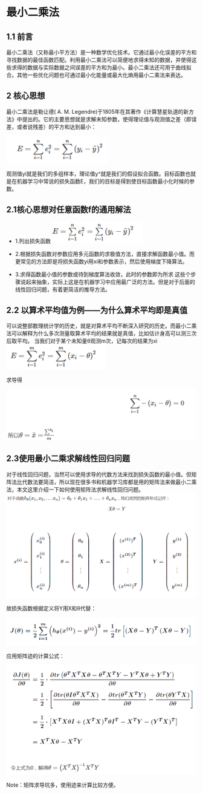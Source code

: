 # 最小二乘法
    
## 1.1 前言
   最小二乘法（又称最小平方法）是一种数学优化技术。它通过最小化误差的平方和寻找数据的最佳函数匹配。利用最小二乘法可以简便地求得未知的数据，并使得这些求得的数据与实际数据之间误差的平方和为最小。最小二乘法还可用于曲线拟合。其他一些优化问题也可通过最小化能量或最大化熵用最小二乘法来表达。
## 2 核心思想

   最小二乘法是勒让德( A. M. Legendre)于1805年在其著作《计算慧星轨道的新方法》中提出的。它的主要思想就是求解未知参数，使得理论值与观测值之差（即误差，或者说残差）的平方和达到最小：
   
   ![核心思想](./img/ml/20190723160020.png)

   观测值yi就是我们的多组样本，理论值y^就是我们的假设拟合函数。目标函数也就是在机器学习中常说的损失函数E，我们的目标是得到使目标函数最小化时候的参数。
   
## 2.1核心思想对任意函数f的通用解法

   * 1.列出损失函数 ![损失函数](./img/ml/20190723160725.png)

   * 2.根据损失函数对参数应用多元函数的求极值方法，直接求解函数最小值。而更常见的方法即是将损失函数yi用xi和参数表示，然后使用梯度下降算法。
   * 3.求得函数最小值的参数或待到梯度算法收敛，此时的参数即为所求
    这些个步骤说起来抽象，实际上这是在机器学习中应用最广泛的方法。但是对于后面的线性回归问题，有着更简洁的推导方法。
    
## 2.2 以算术平均值为例——为什么算术平均即是真值

   可以说整部数理统计学的历史，就是对算术平均不断深入研究的历史。而最小二乘法可以解释为什么多次测量取算术平均的结果就是真值，比如估计身高可以测三次后取平均。
   当我们对于某个未知量θ观测m次，记每次的结果为xi
   ![算术平均值](./img/ml/20190723160759.png)  
   
   求导得
   
   ![算术平均值](./img/ml/20190723160831.png)
   
## 2.3使用最小二乘求解线性回归问题

对于线性回归问题，当然可以使用求导的代数方法来找到损失函数的最小值。但矩阵法比代数法要简洁，所以现在很多书和机器学习库都是用的矩阵法来做最小二乘法，本文这里介绍一下如何使用矩阵法求解线性回归问题。
 ![回归](./img/ml/20190723160939.png)
 
 故损失函数根据定义将Y用X和θ代替：
 
 ![回归](./img/ml/20190723161001.png)
  
 应用矩阵迹的计算公式：
 
 ![回归](./img/ml/20190723161050.png)
  
 Note：矩阵求导坑多，使用迹来计算比较方便。
